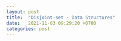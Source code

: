 ```yaml
---
layout: post
title:  "Disjoint-set - Data Structures"
date:   2021-11-03 09:29:20 +0700
categories: post
---
```


